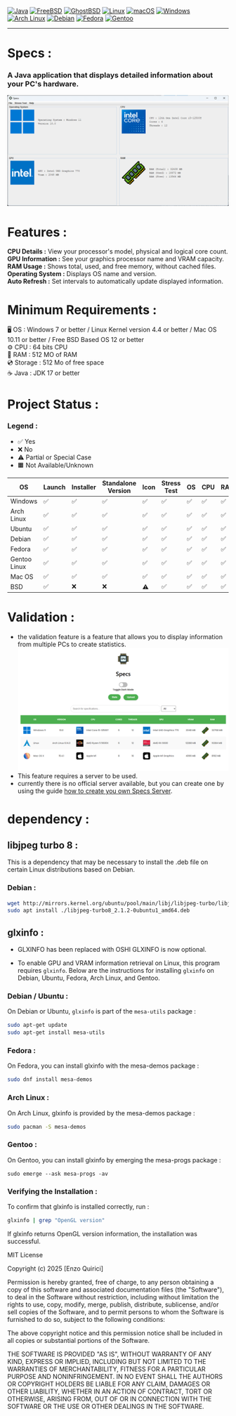 [![Java](https://img.shields.io/badge/Java-17%2F21-blue.svg?logo=java)](https://adoptium.net/) [![FreeBSD](https://img.shields.io/badge/FreeBSD-supported-red.svg?logo=freebsd)](https://www.freshports.org/java/openjdk17/) [![GhostBSD](https://img.shields.io/badge/GhostBSD-supported-3f5cff.svg?logo=ghost)](https://www.ghostbsd.org/) [![Linux](https://img.shields.io/badge/Linux-supported-green.svg?logo=linux)](https://openjdk.java.net/) [![macOS](https://img.shields.io/badge/macOS-supported-lightgrey.svg?logo=apple)](https://adoptium.net/) [![Windows](https://img.shields.io/badge/Windows-supported-blue.svg?logo=windows)](https://adoptium.net/) [![Arch Linux](https://img.shields.io/badge/Arch-Linux-blue.svg?logo=arch-linux)](https://archlinux.org/packages/?q=openjdk) [![Debian](https://img.shields.io/badge/Debian-supported-a80030.svg?logo=debian)](https://packages.debian.org/search?keywords=openjdk) [![Fedora](https://img.shields.io/badge/Fedora-supported-294172.svg?logo=fedora)](https://src.fedoraproject.org/rpms/java-17-openjdk) [![Gentoo](https://img.shields.io/badge/Gentoo-supported-54487a.svg?logo=gentoo)](https://packages.gentoo.org/packages/dev-java/openjdk)

---

# Specs :

### A Java application that displays detailed information about your PC's hardware.

![img.png](img.png)

# Features :

**CPU Details :** View your processor's model, physical and logical core count.  
**GPU Information :** See your graphics processor name and VRAM capacity.  
**RAM Usage :** Shows total, used, and free memory, without cached files.  
**Operating System :** Displays OS name and version.  
**Auto Refresh :** Set intervals to automatically update displayed information.

# Minimum Requirements :

🖥️ OS : Windows 7 or better / Linux Kernel version 4.4 or better / Mac OS 10.11 or better / Free BSD Based OS 12 or better  
⚙️ CPU : 64 bits CPU  
💾 RAM : 512 MO of RAM  
💿 Storage : 512 Mo of free space  
☕ Java : JDK 17 or better

# Project Status :

### Legend :
- ✅ Yes
- ❌ No
- ⚠️ Partial or Special Case
- 🟧 Not Available/Unknown

| OS           | Launch    | Installer | Standalone Version   | Icon | Stress Test | OS | CPU  | RAM  | GPU     |
|--------------|-----------|-----------|----------------------|------|-------------|----|------|------|---------|
| Windows      | ✅        | ✅        | ✅                  | ✅   | ✅          | ✅ | ✅  | ✅   | ✅    |
| Arch Linux   | ✅        | ✅        | ✅                  | ✅   | ✅          | ✅ | ✅  | ✅   | ✅    |
| Ubuntu       | ✅        | ✅        | ✅                  | ✅   | ✅          | ✅ | ✅  | ✅   | ✅    |
| Debian       | ✅        | ✅        | ✅                  | ✅   | ✅          | ✅ | ✅  | ✅   | ✅    |
| Fedora       | ✅        | ✅        | ✅                  | ✅   | ✅          | ✅ | ✅  | ✅   | ✅    |
| Gentoo Linux | ✅        | ✅        | ✅                  | ✅   | ✅          | ✅ | ✅  | ✅   | ✅    |
| Mac OS       | ✅        | ✅        | ✅                  | ✅   | ✅          | ✅ | ✅  | ✅   | ✅    |
| BSD          | ✅        | ❌        | ❌                  | ⚠️   | ✅          | ✅ | ✅  | ✅   | ⚠️    |

# Validation :

- the validation feature is a feature that allows you to display information from multiple PCs to create statistics.
![img_1.png](img_1.png)
- This feature requires a server to be used.  
- currently there is no official server available, but you can create one by using the guide [how to create you own Specs Server](https://github.com/enzo-quirici/Specs-Server/).

# dependency :

## libjpeg turbo 8 :

This is a dependency that may be necessary to install the .deb file on certain Linux distributions based on Debian.

### Debian :

```bash
wget http://mirrors.kernel.org/ubuntu/pool/main/libj/libjpeg-turbo/libjpeg-turbo8_2.1.2-0ubuntu1_amd64.deb  
sudo apt install ./libjpeg-turbo8_2.1.2-0ubuntu1_amd64.deb
```

## glxinfo :  

- GLXINFO has been replaced with OSHI GLXINFO is now optional.  

- To enable GPU and VRAM information retrieval on Linux, this program requires `glxinfo`. Below are the instructions for installing `glxinfo` on Debian, Ubuntu, Fedora, Arch Linux, and Gentoo.  

### Debian / Ubuntu :
On Debian or Ubuntu, `glxinfo` is part of the `mesa-utils` package :
```bash
sudo apt-get update
sudo apt-get install mesa-utils
```
### Fedora :
On Fedora, you can install glxinfo with the mesa-demos package :
```bash
sudo dnf install mesa-demos
```
### Arch Linux :
On Arch Linux, glxinfo is provided by the mesa-demos package :
```bash
sudo pacman -S mesa-demos
```
### Gentoo :
On Gentoo, you can install glxinfo by emerging the mesa-progs package :
```
sudo emerge --ask mesa-progs -av
```
### Verifying the Installation :
To confirm that glxinfo is installed correctly, run :
```bash
glxinfo | grep "OpenGL version"
```
If glxinfo returns OpenGL version information, the installation was successful.

MIT License

Copyright (c) 2025 [Enzo Quirici]

Permission is hereby granted, free of charge, to any person obtaining a copy
of this software and associated documentation files (the "Software"), to deal
in the Software without restriction, including without limitation the rights
to use, copy, modify, merge, publish, distribute, sublicense, and/or sell
copies of the Software, and to permit persons to whom the Software is
furnished to do so, subject to the following conditions:

The above copyright notice and this permission notice shall be included in all
copies or substantial portions of the Software.

THE SOFTWARE IS PROVIDED "AS IS", WITHOUT WARRANTY OF ANY KIND, EXPRESS OR
IMPLIED, INCLUDING BUT NOT LIMITED TO THE WARRANTIES OF MERCHANTABILITY,
FITNESS FOR A PARTICULAR PURPOSE AND NONINFRINGEMENT. IN NO EVENT SHALL THE
AUTHORS OR COPYRIGHT HOLDERS BE LIABLE FOR ANY CLAIM, DAMAGES OR OTHER
LIABILITY, WHETHER IN AN ACTION OF CONTRACT, TORT OR OTHERWISE, ARISING FROM,
OUT OF OR IN CONNECTION WITH THE SOFTWARE OR THE USE OR OTHER DEALINGS IN THE
SOFTWARE.
